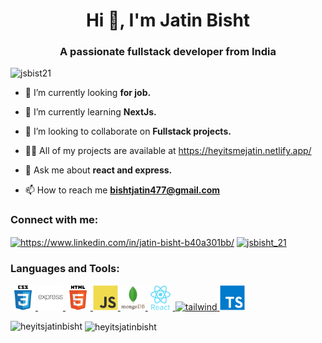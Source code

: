 <h1 align="center">Hi 👋, I'm Jatin Bisht</h1>
<h3 align="center">A passionate fullstack developer from India</h3>

<p align="left"> <img src="https://komarev.com/ghpvc/?username=jsbist21&label=Profile%20views&color=0e75b6&style=flat" alt="jsbist21" /> </p>

- 🔭 I’m currently looking **for job.**

- 🌱 I’m currently learning **NextJs.**

- 👯 I’m looking to collaborate on **Fullstack projects.**

- 👨‍💻 All of my projects are available at https://heyitsmejatin.netlify.app/

- 💬 Ask me about **react and express.**

- 📫 How to reach me **bishtjatin477@gmail.com**

<h3 align="left">Connect with me:</h3>
<p align="left">
<a href="https://www.linkedin.com/in/jatin-bisht-b40a301bb/" target="blank"><img align="center" src="https://raw.githubusercontent.com/rahuldkjain/github-profile-readme-generator/master/src/images/icons/Social/linked-in-alt.svg" alt="https://www.linkedin.com/in/jatin-bisht-b40a301bb/" height="30" width="40" /></a>
<a href="https://instagram.com/jsbisht_21" target="blank"><img align="center" src="https://raw.githubusercontent.com/rahuldkjain/github-profile-readme-generator/master/src/images/icons/Social/instagram.svg" alt="jsbisht_21" height="30" width="40" /></a>
</p>

<h3 align="left">Languages and Tools:</h3>
<p align="left"> <a href="https://www.w3schools.com/css/" target="_blank" rel="noreferrer"> <img src="https://raw.githubusercontent.com/devicons/devicon/master/icons/css3/css3-original-wordmark.svg" alt="css3" width="40" height="40"/> </a> <a href="https://expressjs.com" target="_blank" rel="noreferrer"> <img src="https://raw.githubusercontent.com/devicons/devicon/master/icons/express/express-original-wordmark.svg" alt="express" width="40" height="40"/> </a> <a href="https://www.w3.org/html/" target="_blank" rel="noreferrer"> <img src="https://raw.githubusercontent.com/devicons/devicon/master/icons/html5/html5-original-wordmark.svg" alt="html5" width="40" height="40"/> </a> <a href="https://developer.mozilla.org/en-US/docs/Web/JavaScript" target="_blank" rel="noreferrer"> <img src="https://raw.githubusercontent.com/devicons/devicon/master/icons/javascript/javascript-original.svg" alt="javascript" width="40" height="40"/> </a> <a href="https://www.mongodb.com/" target="_blank" rel="noreferrer"> <img src="https://raw.githubusercontent.com/devicons/devicon/master/icons/mongodb/mongodb-original-wordmark.svg" alt="mongodb" width="40" height="40"/> </a> <a href="https://reactjs.org/" target="_blank" rel="noreferrer"> <img src="https://raw.githubusercontent.com/devicons/devicon/master/icons/react/react-original-wordmark.svg" alt="react" width="40" height="40"/> </a> <a href="https://tailwindcss.com/" target="_blank" rel="noreferrer"> <img src="https://www.vectorlogo.zone/logos/tailwindcss/tailwindcss-icon.svg" alt="tailwind" width="40" height="40"/> </a> <a href="https://www.typescriptlang.org/" target="_blank" rel="noreferrer"> <img src="https://raw.githubusercontent.com/devicons/devicon/master/icons/typescript/typescript-original.svg" alt="typescript" width="40" height="40"/> </a> </p>

<p><img align="left" src="https://github-readme-stats.vercel.app/api/top-langs?username=heyitsjatinbisht&show_icons=true&locale=en&layout=compact" alt="heyitsjatinbisht" /></p>

<p>&nbsp;<img align="center" src="https://github-readme-stats.vercel.app/api?username=heyitsjatinbisht&show_icons=true&locale=en" alt="heyitsjatinbisht" /></p>
